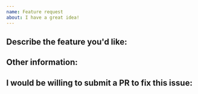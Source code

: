 ```yaml
---
name: Feature request
about: I have a great idea!
---
```


<!--

* Please fill out this template with all the relevant information so we can
  understand what's going on and fix the issue. We appreciate bugs filed and PRs
  submitted!

* Please make sure that you are familiar with and follow the Code of Conduct for
  this project (found in the CODE_OF_CONDUCT.md file).

-->

## Describe the feature you'd like:

## Other information:

## I would be willing to submit a PR to fix this issue:

